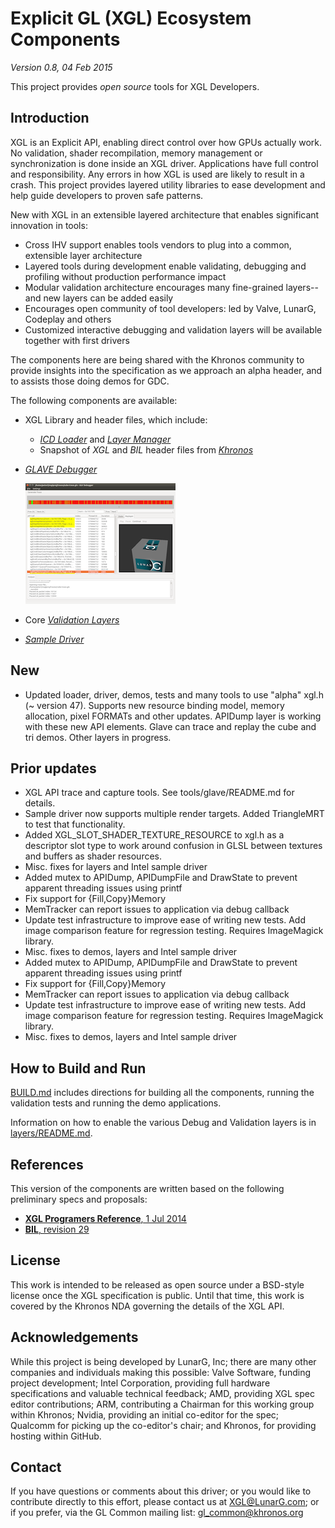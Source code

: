 # Explicit GL (XGL) Ecosystem Components
*Version 0.8, 04 Feb 2015*

This project provides *open source* tools for XGL Developers.

## Introduction

XGL is an Explicit API, enabling direct control over how GPUs actually work. No validation, shader recompilation, memory management or synchronization is done inside an XGL driver. Applications have full control and responsibility. Any errors in how XGL is used are likely to result in a crash. This project provides layered utility libraries to ease development and help guide developers to proven safe patterns.

New with XGL in an extensible layered architecture that enables significant innovation in tools:
- Cross IHV support enables tools vendors to plug into a common, extensible layer architecture
- Layered tools during development enable validating, debugging and profiling without production performance impact
- Modular validation architecture encourages many fine-grained layers--and new layers can be added easily
- Encourages open community of tool developers: led by Valve, LunarG, Codeplay and others
- Customized interactive debugging and validation layers will be available together with first drivers

The components here are being shared with the Khronos community to provide
insights into the specification as we approach an alpha header, and to assists those doing
demos for GDC.

The following components are available:
- XGL Library and header files, which include:
    - [*ICD Loader*](loader) and [*Layer Manager*](layers/README.md)
    - Snapshot of *XGL* and *BIL* header files from [*Khronos*](www.khronos.org)
    
- [*GLAVE Debugger*](tools/glave)

    ![ScreenShot](docs/images/Glave-Small.png)

- Core [*Validation Layers*](layers/)

- [*Sample Driver*](icd)

## New

- Updated loader, driver, demos, tests and many tools to use "alpha" xgl.h (~ version 47).
  Supports new resource binding model, memory allocation, pixel FORMATs and
  other updates.
  APIDump layer is working with these new API elements.
  Glave can trace and replay the cube and tri demos.
  Other layers in progress.

## Prior updates

- XGL API trace and capture tools. See tools/glave/README.md for details.
- Sample driver now supports multiple render targets. Added TriangleMRT to test that functionality.
- Added XGL_SLOT_SHADER_TEXTURE_RESOURCE to xgl.h as a descriptor slot type to work around confusion in GLSL
  between textures and buffers as shader resources.
- Misc. fixes for layers and Intel sample driver
- Added mutex to APIDump, APIDumpFile and DrawState to prevent apparent threading issues using printf
- Fix support for {Fill,Copy}Memory
- MemTracker can report issues to application via debug callback
- Update test infrastructure to improve ease of writing new tests. Add image comparison feature for regression testing. Requires ImageMagick library.
- Misc. fixes to demos, layers and Intel sample driver
- Added mutex to APIDump, APIDumpFile and DrawState to prevent apparent threading issues using printf
- Fix support for {Fill,Copy}Memory
- MemTracker can report issues to application via debug callback
- Update test infrastructure to improve ease of writing new tests. Add image comparison feature for regression testing. Requires ImageMagick library.
- Misc. fixes to demos, layers and Intel sample driver

## How to Build and Run

[BUILD.md](BUILD.md)
includes directions for building all the components, running the validation tests and running the demo applications.

Information on how to enable the various Debug and Validation layers is in
[layers/README.md](layers/README.md).

## References
This version of the components are written based on the following preliminary specs and proposals:
- [**XGL Programers Reference**, 1 Jul 2014](https://cvs.khronos.org/svn/repos/oglc/trunk/nextgen/proposals/AMD/Explicit%20GL%20Programming%20Guide%20and%20API%20Reference.pdf)
- [**BIL**, revision 29](https://cvs.khronos.org/svn/repos/oglc/trunk/nextgen/proposals/BIL/Specification/BIL.html)

## License
This work is intended to be released as open source under a BSD-style
license once the XGL specification is public. Until that time, this work
is covered by the Khronos NDA governing the details of the XGL API.

## Acknowledgements
While this project is being developed by LunarG, Inc; there are many other
companies and individuals making this possible: Valve Software, funding
project development; Intel Corporation, providing full hardware specifications
and valuable technical feedback; AMD, providing XGL spec editor contributions;
ARM, contributing a Chairman for this working group within Khronos; Nvidia,
providing an initial co-editor for the spec; Qualcomm for picking up the
co-editor's chair; and Khronos, for providing hosting within GitHub.

## Contact
If you have questions or comments about this driver; or you would like to contribute
directly to this effort, please contact us at XGL@LunarG.com; or if you prefer, via
the GL Common mailing list: gl_common@khronos.org
